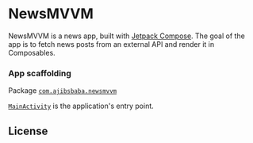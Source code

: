 # NewsMVVM

NewsMVVM is a news app, built with
[Jetpack Compose](https://developer.android.com/jetpack/compose). The goal of the app is to
fetch news posts from an external API and render it in Composables.

### App scaffolding

Package [`com.ajibsbaba.newsmvvm`][1]

[`MainActivity`][2] is the application's entry point.

[1]: app/src/main/java/com/ajibsbaba/newsmvvm
[2]: app/src/main/java/com/ajibsbaba/newsmvvm/MainActivity.kt

## License